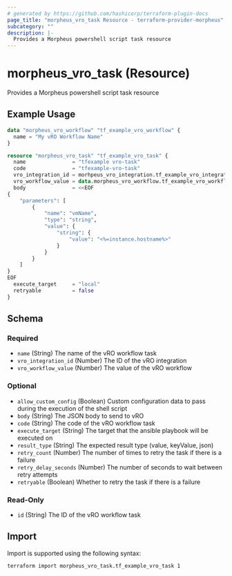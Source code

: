 ```yaml
---
# generated by https://github.com/hashicorp/terraform-plugin-docs
page_title: "morpheus_vro_task Resource - terraform-provider-morpheus"
subcategory: ""
description: |-
  Provides a Morpheus powershell script task resource
---
```


# morpheus_vro_task (Resource)

Provides a Morpheus powershell script task resource

## Example Usage

```terraform
data "morpheus_vro_workflow" "tf_example_vro_workflow" {
  name = "My vRO Workflow Name"
}

resource "morpheus_vro_task" "tf_example_vro_task" {
  name               = "tfexample vro-task"
  code               = "tfexample-vro-task"
  vro_integration_id = morhpeus_vro_integration.tf_example_vro_integration.id
  vro_workflow_value = data.morpheus_vro_workflow.tf_example_vro_workflow.value
  body               = <<EOF
{
    "parameters": [
        {
            "name": "vmName",
            "type": "string",
            "value": {
                "string": {
                    "value": "<%=instance.hostname%>"
                }
            }
        }
    ]
}
EOF
  execute_target     = "local"
  retryable          = false
}
```

<!-- schema generated by tfplugindocs -->
## Schema

### Required

- `name` (String) The name of the vRO workflow task
- `vro_integration_id` (Number) The ID of the vRO integration
- `vro_workflow_value` (Number) The value of the vRO workflow

### Optional

- `allow_custom_config` (Boolean) Custom configuration data to pass during the execution of the shell script
- `body` (String) The JSON body to send to vRO
- `code` (String) The code of the vRO workflow task
- `execute_target` (String) The target that the ansible playbook will be executed on
- `result_type` (String) The expected result type (value, keyValue, json)
- `retry_count` (Number) The number of times to retry the task if there is a failure
- `retry_delay_seconds` (Number) The number of seconds to wait between retry attempts
- `retryable` (Boolean) Whether to retry the task if there is a failure

### Read-Only

- `id` (String) The ID of the vRO workflow task

## Import

Import is supported using the following syntax:

```shell
terraform import morpheus_vro_task.tf_example_vro_task 1
```
